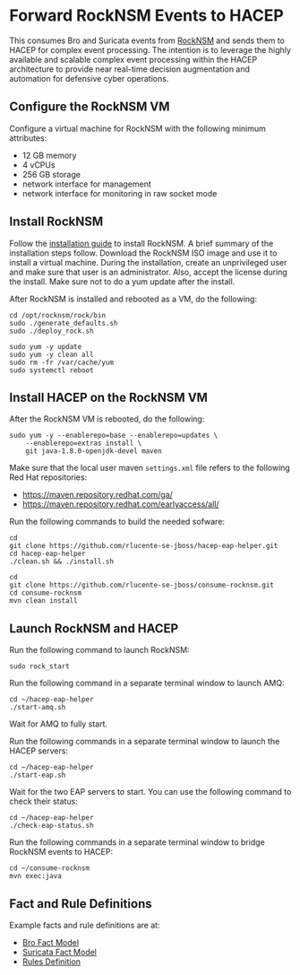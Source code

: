 # Forward RockNSM Events to HACEP
This consumes Bro and Suricata events from [RockNSM](http://rocknsm.io/)
and sends them to HACEP for complex event processing.  The intention
is to leverage the highly available and scalable complex event
processing within the HACEP architecture to provide near real-time
decision augmentation and automation for defensive cyber operations.

## Configure the RockNSM VM
Configure a virtual machine for RockNSM with the following minimum attributes:

* 12 GB memory
* 4 vCPUs
* 256 GB storage
* network interface for management
* network interface for monitoring in raw socket mode

## Install RockNSM
Follow the [installation guide](https://rocknsm.gitbooks.io/rocknsm-guide/content/build/install.html)
to install RockNSM.  A brief summary of the installation steps
follow.  Download the RockNSM ISO image and use it to install a
virtual machine.  During the installation, create an unprivileged
user and make sure that user is an administrator.  Also, accept the
license during the install.  Make sure not to do a yum update after
the install.

After RockNSM is installed and rebooted as a VM, do the following:

    cd /opt/rocknsm/rock/bin
    sudo ./generate_defaults.sh
    sudo ./deploy_rock.sh

    sudo yum -y update
    sudo yum -y clean all
    sudo rm -fr /var/cache/yum
    sudo systemctl reboot

## Install HACEP on the RockNSM VM
After the RockNSM VM is rebooted, do the following:

    sudo yum -y --enablerepo=base --enablerepo=updates \
        --enablerepo=extras install \
        git java-1.8.0-openjdk-devel maven

Make sure that the local user maven `settings.xml` file refers to
the following Red Hat repositories:

* https://maven.repository.redhat.com/ga/
* https://maven.repository.redhat.com/earlyaccess/all/

Run the following commands to build the needed sofware:

    cd
    git clone https://github.com/rlucente-se-jboss/hacep-eap-helper.git
    cd hacep-eap-helper
    ./clean.sh && ./install.sh

    cd
    git clone https://github.com/rlucente-se-jboss/consume-rocknsm.git
    cd consume-rocknsm
    mvn clean install

## Launch RockNSM and HACEP
Run the following command to launch RockNSM:

    sudo rock_start

Run the following command in a separate terminal window to launch
AMQ:

    cd ~/hacep-eap-helper
    ./start-amq.sh

Wait for AMQ to fully start.

Run the following commands in a separate terminal window to launch
the HACEP servers:

    cd ~/hacep-eap-helper
    ./start-eap.sh

Wait for the two EAP servers to start.  You can use the following
command to check their status:

    cd ~/hacep-eap-helper
    ./check-eap-status.sh

Run the following commands in a separate terminal window to bridge
RockNSM events to HACEP:

    cd ~/consume-rocknsm
    mvn exec:java

## Fact and Rule Definitions
Example facts and rule definitions are at:

* [Bro Fact Model](https://raw.githubusercontent.com/rlucente-se-jboss/hacep/dco-hacep/hacep-examples/hacep-model/src/main/java/it/redhat/hacep/playground/rules/model/BroFact.java)
* [Suricata Fact Model](https://raw.githubusercontent.com/rlucente-se-jboss/hacep/dco-hacep/hacep-examples/hacep-model/src/main/java/it/redhat/hacep/playground/rules/model/SuricataFact.java)
* [Rules Definition](https://raw.githubusercontent.com/rlucente-se-jboss/hacep/dco-hacep/hacep-examples/hacep-rules/src/main/resources/rules/rocknsm-demo.drl)

